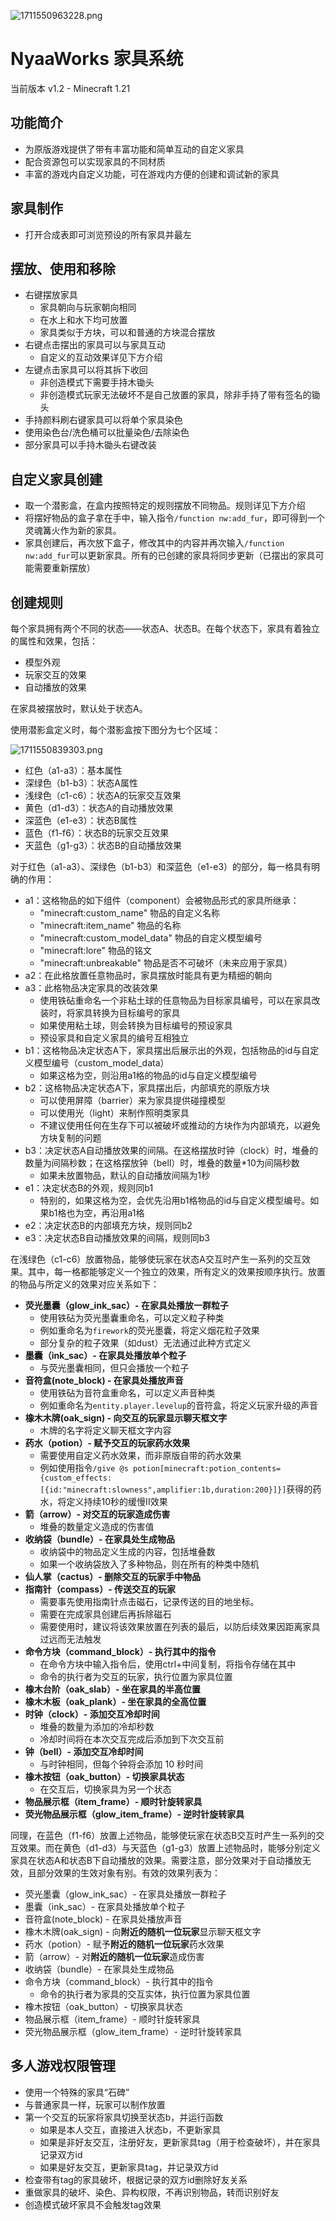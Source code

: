 ![1711550963228.png](https://global.cdn.mikupics.cn/2024/03/27/660431f51e9ab.png)

# NyaaWorks 家具系统

当前版本 v1.2 - Minecraft 1.21

## 功能简介

- 为原版游戏提供了带有丰富功能和简单互动的自定义家具
- 配合资源包可以实现家具的不同材质
- 丰富的游戏内自定义功能，可在游戏内方便的创建和调试新的家具

## 家具制作

- 打开合成表即可浏览预设的所有家具并最左

## 摆放、使用和移除

- 右键摆放家具
    - 家具朝向与玩家朝向相同
    - 在水上和水下均可放置
    - 家具类似于方块，可以和普通的方块混合摆放
- 右键点击摆出的家具可以与家具互动
    - 自定义的互动效果详见下方介绍
- 左键点击家具可以将其拆下收回
    - 非创造模式下需要手持木锄头
    - 非创造模式玩家无法破坏不是自己放置的家具，除非手持了带有签名的锄头
- 手持颜料刷右键家具可以将单个家具染色
- 使用染色台/洗色桶可以批量染色/去除染色
- 部分家具可以手持木锄头右键改装

## 自定义家具创建

- 取一个潜影盒，在盒内按照特定的规则摆放不同物品。规则详见下方介绍
- 将摆好物品的盒子拿在手中，输入指令`/function nw:add_fur`，即可得到一个灵魂篝火作为新的家具。
- 家具创建后，再次放下盒子，修改其中的内容并再次输入`/function nw:add_fur`可以更新家具。所有的已创建的家具将同步更新（已摆出的家具可能需要重新摆放）

## 创建规则

每个家具拥有两个不同的状态——状态A、状态B。在每个状态下，家具有着独立的属性和效果，包括：

- 模型外观
- 玩家交互的效果
- 自动播放的效果

在家具被摆放时，默认处于状态A。

使用潜影盒定义时，每个潜影盒按下图分为七个区域：

![1711550839303.png](https://global.cdn.mikupics.cn/2024/03/27/66043179b89a7.png)

- 红色（a1-a3）：基本属性
- 深绿色（b1-b3）：状态A属性
- 浅绿色（c1-c6）：状态A的玩家交互效果
- 黄色（d1-d3）：状态A的自动播放效果
- 深蓝色（e1-e3）：状态B属性
- 蓝色（f1-f6）：状态B的玩家交互效果
- 天蓝色（g1-g3）：状态B的自动播放效果

对于红色（a1-a3）、深绿色（b1-b3）和深蓝色（e1-e3）的部分，每一格具有明确的作用：

- a1：这格物品的如下组件（component）会被物品形式的家具所继承：
    - "minecraft:custom_name" 物品的自定义名称
    - "minecraft:item_name" 物品的名称
    - "minecraft:custom_model_data" 物品的自定义模型编号
    - "minecraft:lore" 物品的铭文
    - "minecraft:unbreakable" 物品是否不可破坏（未来应用于家具）
- a2：在此格放置任意物品时，家具摆放时能具有更为精细的朝向
- a3：此格物品决定家具的改装效果
    - 使用铁砧重命名一个非粘土球的任意物品为目标家具编号，可以在家具改装时，将家具转换为目标编号的家具
    - 如果使用粘土球，则会转换为目标编号的预设家具
    - 预设家具和自定义家具的编号互相独立
- b1：这格物品决定状态A下，家具摆出后展示出的外观，包括物品的id与自定义模型编号（custom_model_data）
    - 如果这格为空，则沿用a1格的物品的id与自定义模型编号
- b2：这格物品决定状态A下，家具摆出后，内部填充的原版方块
    - 可以使用屏障（barrier）来为家具提供碰撞模型
    - 可以使用光（light）来制作照明类家具
    - 不建议使用任何在生存下可以被破坏或推动的方块作为内部填充，以避免方块复制的问题
- b3：决定状态A自动播放效果的间隔。在这格摆放时钟（clock）时，堆叠的数量为间隔秒数；在这格摆放钟（bell）时，堆叠的数量*10为间隔秒数
    - 如果未放置物品，默认的自动播放间隔为1秒
- e1：决定状态B的外观，规则同b1
    - 特别的，如果这格为空，会优先沿用b1格物品的id与自定义模型编号。如果b1格也为空，再沿用a1格
- e2：决定状态B的内部填充方块，规则同b2
- e3：决定状态B自动播放效果的间隔，规则同b3

在浅绿色（c1-c6）放置物品，能够使玩家在状态A交互时产生一系列的交互效果。其中，每一格都能够定义一个独立的效果，所有定义的效果按顺序执行。放置的物品与所定义的效果对应关系如下：

- **荧光墨囊（glow_ink_sac）- 在家具处播放一群粒子**
    - 使用铁砧为荧光墨囊重命名，可以定义粒子种类
    - 例如重命名为`firework`的荧光墨囊，将定义烟花粒子效果
    - 部分复杂的粒子效果（如dust）无法通过此种方式定义
- **墨囊（ink_sac）- 在家具处播放单个粒子**
    - 与荧光墨囊相同，但只会播放一个粒子
- **音符盒(note_block) - 在家具处播放声音**
    - 使用铁砧为音符盒重命名，可以定义声音种类
    - 例如重命名为`entity.player.levelup`的音符盒，将定义玩家升级的声音
- **橡木木牌(oak_sign) - 向交互的玩家显示聊天框文字**
    - 木牌的名字将定义聊天框文字内容
- **药水（potion）- 赋予交互的玩家药水效果**
    - 需要使用自定义药水效果，而非原版自带的药水效果
    - 例如使用指令`/give @s potion[minecraft:potion_contents={custom_effects:[{id:"minecraft:slowness",amplifier:1b,duration:200}]}]`获得的药水，将定义持续10秒的缓慢II效果
- **箭（arrow）- 对交互的玩家造成伤害**
    - 堆叠的数量定义造成的伤害值
- **收纳袋（bundle）- 在家具处生成物品**
    - 收纳袋中的物品定义生成的内容，包括堆叠数
    - 如果一个收纳袋放入了多种物品，则在所有的种类中随机
- **仙人掌（cactus）- 删除交互的玩家手中物品**
- **指南针（compass）- 传送交互的玩家**
    - 需要事先使用指南针点击磁石，记录传送的目的地坐标。
    - 需要在完成家具创建后再拆除磁石
    - 需要使用时，建议将该效果放置在列表的最后，以防后续效果因距离家具过远而无法触发
- **命令方块（command_block）- 执行其中的指令**
    - 在命令方块中输入指令后，使用ctrl+中间复制，将指令存储在其中
    - 命令的执行者为交互的玩家，执行位置为家具位置
- **橡木台阶（oak_slab）- 坐在家具的半高位置**
- **橡木木板（oak_plank）- 坐在家具的全高位置**
- **时钟（clock）- 添加交互冷却时间**
    - 堆叠的数量为添加的冷却秒数
    - 冷却时间将在本次交互完成后添加到下次交互前
- **钟（bell）- 添加交互冷却时间**
    - 与时钟相同，但每个钟将会添加 10 秒时间
- **橡木按钮（oak_button）- 切换家具状态**
    - 在交互后，切换家具为另一个状态
- **物品展示框（item_frame）-  顺时针旋转家具**
- **荧光物品展示框（glow_item_frame）- 逆时针旋转家具**

同理，在蓝色（f1-f6）放置上述物品，能够使玩家在状态B交互时产生一系列的交互效果。而在黄色（d1-d3）与天蓝色（g1-g3）放置上述物品时，能够分别定义家具在状态A和状态B下自动播放的效果。需要注意，部分效果对于自动播放无效，且部分效果的生效对象有别。有效的效果列表为：

- 荧光墨囊（glow_ink_sac）- 在家具处播放一群粒子
- 墨囊（ink_sac）- 在家具处播放单个粒子
- 音符盒(note_block) - 在家具处播放声音
- 橡木木牌(oak_sign) - 向**附近的随机一位玩家**显示聊天框文字
- 药水（potion）- 赋予**附近的随机一位玩家**药水效果
- 箭（arrow）- 对**附近的随机一位玩家**造成伤害
- 收纳袋（bundle）- 在家具处生成物品
- 命令方块（command_block）- 执行其中的指令
    - 命令的执行者为家具的交互实体，执行位置为家具位置
- 橡木按钮（oak_button）- 切换家具状态
- 物品展示框（item_frame）-  顺时针旋转家具
- 荧光物品展示框（glow_item_frame）- 逆时针旋转家具

## 多人游戏权限管理

- 使用一个特殊的家具“石碑”
- 与普通家具一样，玩家可以制作放置
- 第一个交互的玩家将家具切换至状态b，并运行函数
    - 如果是本人交互，直接进入状态b，不更新家具
    - 如果是非好友交互，注册好友，更新家具tag（用于检查破坏），并在家具记录双方id
    - 如果是好友交互，更新家具tag，并记录双方id
- 检查带有tag的家具破坏，根据记录的双方id删除好友关系
- 重做家具的破坏、染色、异构权限，不再识别物品，转而识别好友
- 创造模式破坏家具不会触发tag效果